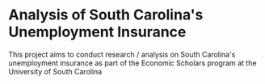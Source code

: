# Analysis of South Carolina's Unemployment Insurance
This project aims to conduct research / analysis on South Carolina's unemployment insurance as part of the Economic Scholars program at the University of South Carolina 

